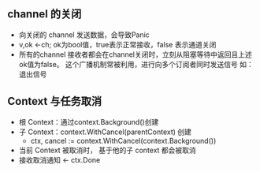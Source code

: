 ## channel 的关闭
* 向关闭的 channel 发送数据，会导致Panic
* v,ok <-ch; ok为bool值，true表示正常接收，false 表示通道关闭
* 所有的channel 接收者都会在channel关闭时，立刻从阻塞等待中返回且上述ok值为false。 这个广播机制常被利用，进行向多个订阅者同时发送信号 如：退出信号

## Context 与任务取消
* 根 Context：通过context.Background()创建
* 子 Context：context.WithCancel(parentContext) 创建
    * ctx, cancel := context.WithCancel(context.Background())
* 当前 Context 被取消时， 基于他的子 context 都会被取消
* 接收取消通知 <- ctx.Done
